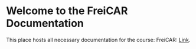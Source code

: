 # Welcome to the FreiCAR Documentation

This place hosts all necessary documentation for the course: FreiCAR: [Link](http://freicar.informatik.uni-freiburg.de/).
